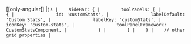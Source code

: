 [[only-angular]]
|```js
|    sideBar: {
|        toolPanels: [
|            {
|                id: 'customStats',
|                labelDefault: 'Custom Stats',
|                labelKey: 'customStats',
|                iconKey: 'custom-stats',
|                toolPanelFramework: CustomStatsComponent,
|            }
|        ]
|    }
|    // other grid properties
|```

